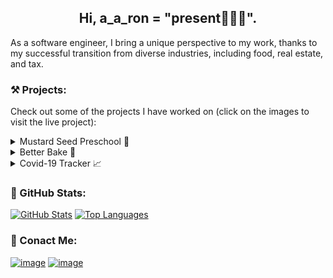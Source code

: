 <h2 align="center">Hi, a_a_ron = "present🙋🏾‍♂️".</h2>
<p align="left">As a software engineer, I bring a unique perspective to my work, thanks to my successful transition from diverse industries, including food, real estate, and tax.</p>

### ⚒ Projects:
<p>Check out some of the projects I have worked on (click on the images to visit the live project):</p>
<details closed>
  <summary>Mustard Seed Preschool 🏫</summary>
  <br>

<a href="http://msp.aaronandanita.com/" title="Mustard Seed Preschool" target="_blank">
    <img src="https://github.com/djbrownbear/msp/blob/bb9c353d3fcc48bddeec2ad5d01586ccfaca9eee/assets/images/msp_2023-04-02%20235909.jpg" width="400px" alt="MSP homepage">
</a>  <br>

Technologies used:
  
![Next.js Badge](https://img.shields.io/badge/Next.js-000?logo=nextdotjs&logoColor=fff&style=flat-square)
![Tailwind CSS Badge](https://img.shields.io/badge/Tailwind%20CSS-06B6D4?logo=tailwindcss&logoColor=fff&style=flat-square)
![React Badge](https://img.shields.io/badge/React-61DAFB?logo=react&logoColor=000&style=flat-square)
![JavaScript Badge](https://img.shields.io/badge/JavaScript-F7DF1E?logo=javascript&logoColor=000&style=flat-square)
![JSON Badge](https://img.shields.io/badge/JSON-000?logo=json&logoColor=fff&style=flat-square)  
![HTML5 Badge](https://img.shields.io/badge/HTML5-E34F26?logo=html5&logoColor=fff&style=flat-square)
![Vercel Badge](https://img.shields.io/badge/Vercel-000?logo=vercel&logoColor=fff&style=flat-square)
</details>

<details closed>
  <summary>Better Bake 🧁</summary>
  <br>

<a href="https://github.com/djbrownbear/better-bake/#README.md" title="Better Bake" target="_blank">
    <img src="https://github.com/djbrownbear/djbrownbear.github.io/blob/main/images/AnimationBetterBake.gif" alt="Better Bake, More Info" width="400px">
</a>

Technologies used:
  
![React Badge](https://img.shields.io/badge/React-61DAFB?logo=react&logoColor=000&style=flat-square)
![Redux Badge](https://img.shields.io/badge/Redux-764ABC?logo=redux&logoColor=fff&style=flat-square)
![JavaScript Badge](https://img.shields.io/badge/JavaScript-F7DF1E?logo=javascript&logoColor=000&style=flat-square)
![JSON Badge](https://img.shields.io/badge/JSON-000?logo=json&logoColor=fff&style=flat-square)  
![CSS3 Badge](https://img.shields.io/badge/CSS3-1572B6?logo=css3&logoColor=fff&style=flat-square)
![HTML5 Badge](https://img.shields.io/badge/HTML5-E34F26?logo=html5&logoColor=fff&style=flat-square)
![Jest Badge](https://img.shields.io/badge/Jest-C21325?logo=jest&logoColor=fff&style=flat-square)
![GitHub Badge](https://img.shields.io/badge/GitHub-181717?logo=github&logoColor=fff&style=flat-square)
</details>

<details closed>
  <summary>Covid-19 Tracker 📈</summary>
  <br>

<a href="https://github.com/djbrownbear/dash-covid19-ca-bay-area/#README.md" title="Covid Tracker" target="_blank">
  <img src="https://github.com/djbrownbear/djbrownbear.github.io/blob/main/images/AnimationCovidTracker.gif" alt="Better Bake, More Info" width="400px">
</a>
  
Technologies used:
  
![Python Badge](https://img.shields.io/badge/Python-3776AB?logo=python&logoColor=fff&style=flat-square)
![Plotly Badge](https://img.shields.io/badge/Plotly-3F4F75?logo=plotly&logoColor=fff&style=flat-square)
![Flask Badge](https://img.shields.io/badge/Flask-000?logo=flask&logoColor=fff&style=flat-square)
![CSS3 Badge](https://img.shields.io/badge/CSS3-1572B6?logo=css3&logoColor=fff&style=flat-square)
![HTML5 Badge](https://img.shields.io/badge/HTML5-E34F26?logo=html5&logoColor=fff&style=flat-square)
![GitHub Badge](https://img.shields.io/badge/GitHub-181717?logo=github&logoColor=fff&style=flat-square)
</details>

### 🚀 GitHub Stats:
  [![GitHub Stats](https://github-readme-stats.aaronandanita.com/api?username=djbrownbear&count_private=true&include_all_commits=true&show_icons=true&theme=react)](https://github.com/djbrownbear/)
  [![Top Languages](https://github-readme-stats.aaronandanita.com/api/top-langs/?username=djbrownbear&count_private=true&theme=react)](https://github.com/djbrownbear/)
  
### 📨 Conact Me:
[![image](https://img.shields.io/badge/LinkedIn-0077B5?style=for-the-badge&logo=linkedin&logoColor=white)](https://www.linkedin.com/in/aarontimothybrown/)
[![image](https://img.shields.io/badge/-Email%20-red?style=for-the-badge)](mailto:dev_github@aaronandanita.com)


